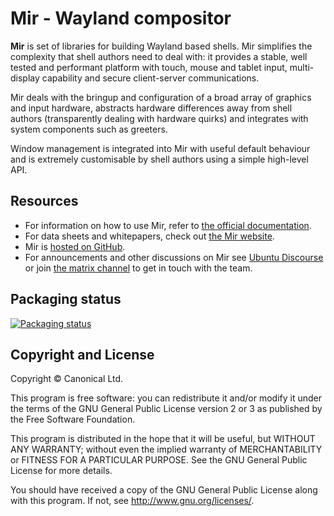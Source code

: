 # Mir - Wayland compositor

**Mir** is set of libraries for building Wayland based shells. Mir 
simplifies the complexity that shell authors need to deal with: it
provides a stable, well tested and performant platform with touch,
mouse and tablet input, multi-display capability and secure 
client-server communications.

Mir deals with the bringup and configuration of a broad array of
graphics and input hardware, abstracts hardware differences away
from shell authors (transparently dealing with hardware quirks) and
integrates with system components such as greeters.

Window management is integrated into Mir with useful default behaviour
and is extremely customisable by shell authors using a simple high-level
API.

## Resources
- For information on how to use Mir, refer to [the official documentation](https://canonical-mir.readthedocs-hosted.com).
- For data sheets and whitepapers, check out [the Mir website](http://mir-server.io).
- Mir is [hosted on GitHub](https://github.com/canonical/mir).
- For announcements and other discussions on Mir see [Ubuntu Discourse](https://discourse.ubuntu.com/c/mir) or join
[the matrix channel](https://matrix.to/#/#mir-server:matrix.org) to get in touch with the team.

## Packaging status

[![Packaging status](https://repology.org/badge/vertical-allrepos/mir.svg)](https://repology.org/project/mir/versions)

## Copyright and License
Copyright © Canonical Ltd.

This program is free software: you can redistribute it and/or modify
it under the terms of the GNU General Public License version 2 or 3 as
published by the Free Software Foundation.

This program is distributed in the hope that it will be useful,
but WITHOUT ANY WARRANTY; without even the implied warranty of
MERCHANTABILITY or FITNESS FOR A PARTICULAR PURPOSE.  See the
GNU General Public License for more details.

You should have received a copy of the GNU General Public License
along with this program.  If not, see <http://www.gnu.org/licenses/>.
